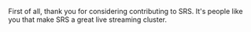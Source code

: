 First of all, thank you for considering contributing to SRS. It's people like you that make SRS a great live streaming cluster.
